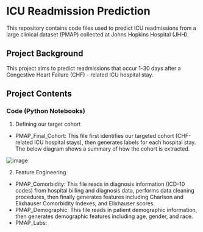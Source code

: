 # ICU Readmission Prediction

This repository contains code files used to predict ICU readmissions from a large clinical dataset (PMAP) collected at Johns Hopkins Hospital (JHH).

## Project Background

This project aims to predict readmissions that occur 1-30 days after a Congestive Heart Failure (CHF) - related ICU hospital stay.

## Project Contents
### Code (Python Notebooks)

1. Defining our target cohort
  - PMAP_Final_Cohort: This file first identifies our targeted cohort (CHF-related ICU hospital stays), then generates labels for each hospital stay. The below diagram shows a summary of how the cohort is extracted.

![image](https://www.linkpicture.com/q/PMAP-final-cohort.png)

2. Feature Engineering
  - PMAP_Comorbidity: This file reads in diagnosis information (ICD-10 codes) from hospital billing and diagnosis data, performs data cleaning procedures, then finally generates features including Charlson and Elixhauser Comorbidity Indexes, and Elixhauser scores.
  - PMAP_Demographic: This file reads in patient demographic information, then generates demographic features including age, gender, and race.
  - PMAP_Labs:

